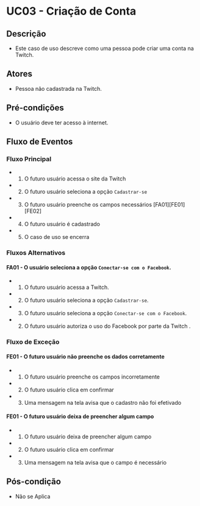 # UC03 - Criação de Conta

## Descrição
* Este caso de uso descreve como uma pessoa pode criar uma conta na Twitch.

## Atores
* Pessoa não cadastrada na Twitch.

## Pré-condições
* O usuário deve ter acesso à internet.

## Fluxo de Eventos
### Fluxo Principal
* 1. O futuro usuário acessa o site da Twitch 
* 2. O futuro usuário seleciona a opção ```Cadastrar-se``` 
* 3. O futuro usuário preenche os campos necessários [FA01][FE01][FE02]
* 4. O futuro usuário é cadastrado
* 5. O caso de uso se encerra

### Fluxos Alternativos
#### FA01 - O usuário seleciona a opção ```Conectar-se com o Facebook```.
* 1. O futuro usuário acessa a Twitch.
* 2. O futuro usuário seleciona a opção ```Cadastrar-se```.
* 3. O futuro usuário seleciona a opção ```Conectar-se com o Facebook```. 
* 2. O futuro usuário autoriza o uso do Facebook por parte da Twitch .

### Fluxo de Exceção
#### FE01 - O futuro usuário não preenche os dados corretamente
* 1. O futuro usuário preenche os campos incorretamente
* 2. O futuro usuário clica em confirmar
* 3. Uma mensagem na tela avisa que o cadastro não foi efetivado

#### FE01 - O futuro usuário deixa de preencher algum campo
* 1. O futuro usuário deixa de preencher algum campo
* 2. O futuro usuário clica em confirmar
* 3. Uma mensagem na tela avisa que o campo é necessário


## Pós-condição
* Não se Aplica